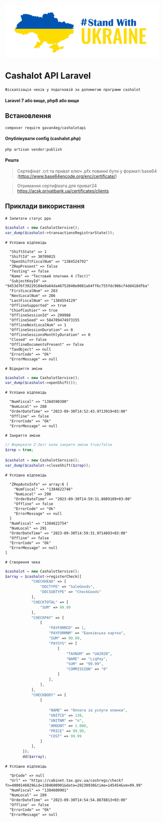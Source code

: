 !['1'](https://github.com/Gavan4eg/cashalot-laravel/blob/main/art/ukraine.png)

# Cashalot API Laravel

`Фіскалізація чеків у податковій за допомогою програми cashalot`
#### Laravel 7 або вище, php8 або вище

## Встановлення 

```
composer require gavan4eg/cashalotapi
```
#### Опублікувати config (cashalot.php)

```
php artisan vendor:publish
```

#### Решта

>Сертефікат .crt та приват ключ .pfx повинні бути у форматі base64 (https://www.base64encode.org/enc/certificate/)

>Отримання сертифіката для приват24 https://acsk.privatbank.ua/certificates/clients


## Приклади використання

`# Запитати статус рро`
```php
$cashalot = new CashalotService();
var_dump($cashalot->transactionsRegistrarState());
```
`# Успішна відповідь`
```
  "ShiftState" => 1
  "ShiftId" => 30709815
  "OpenShiftFiscalNum" => "1384524792"
  "ZRepPresent" => false
  "Testing" => false
  "Name" => "Тестовий платник 4 (Тест)"
  "SubjectKeyId" => "9453d76f39229104e9a64da46752040e0081a64ff6c755fdc986cf4dd418dfba"
  "FirstLocalNum" => 283
  "NextLocalNum" => 286
  "LastFiscalNum" => "1384554129"
  "OfflineSupported" => true
  "ChiefCashier" => true
  "OfflineSessionId" => 299988
  "OfflineSeed" => 584709474973155
  "OfflineNextLocalNum" => 1
  "OfflineSessionDuration" => 0
  "OfflineSessionsMonthlyDuration" => 0
  "Closed" => false
  "OfflineDocumentsPresent" => false
  "TaxObject" => null
  "ErrorCode" => "Ok"
  "ErrorMessage" => null
```

`# Відкриття зміни`
```php
$cashalot = new CashalotService();
var_dump($cashalot->openShift());
```
`# Успішна відповідь`
```
  "NumFiscal" => "1384590380"
  "NumLocal" => 288
  "OrderDateTime" => "2023-09-30T14:52:43.9713919+03:00"
  "Offline" => false
  "ErrorCode" => "Ok"
  "ErrorMessage" => null
```

`# Закриття зміни`
```php
// Формувати Z-Звіт коли закритя зміни true/false
$zrep = true;

$cashalot = new CashalotService();
var_dump($cashalot->closeShift($zrep));
```
`# Успішна відповідь`
```
  "ZRepAutoInfo" => array:6 [
    "NumFiscal" => "1384622746"
    "NumLocal" => 290
    "OrderDateTime" => "2023-09-30T14:59:31.8089189+03:00"
    "Offline" => false
    "ErrorCode" => "Ok"
    "ErrorMessage" => null
  ]
  "NumFiscal" => "1384622754"
  "NumLocal" => 291
  "OrderDateTime" => "2023-09-30T14:59:31.9714893+03:00"
  "Offline" => false
  "ErrorCode" => "Ok"
  "ErrorMessage" => null
]
```

`# Створення чека`
```php
$cashalot = new CashalotService();
$array = $cashalot->registerCheck([
            "CHECKHEAD" => [
                "DOCTYPE" => "SaleGoods",
                "DOCSUBTYPE" => "CheckGoods"
            ],
            "CHECKTOTAL" => [
                "SUM" => 99.99
            ],
            "CHECKPAY" => [
                [
                    "PAYFORMCD" => 1,
                    "PAYFORMNM" => "Банківська картка",
                    "SUM" => 99.99,
                    "PAYSYS" => [
                        [
                            "TAXNUM" => "UA2020",
                            "NAME" => "LiqPay",
                            "SUM" => "99.99",
                            "COMMISSION" => "0"
                        ]
                    ],
                ],
            ],
            "CHECKBODY" => [
                [

                    "NAME" => "Оплата за услуги клинки",
                    "UNITCD" => 138,
                    "UNITNM" => "л",
                    "AMOUNT" => 1.000,
                    "PRICE" => 99.99,
                    "COST" => 99.99
                ]
            ],
        ]);
        dd($array);
```
`# Успішна відповідь`
```
  "QrCode" => null
  "Url" => "https://cabinet.tax.gov.ua/cashregs/check?fn=4000146829&id=1384600901&date=20230930&time=145454&sm=99.99"
  "NumFiscal" => "1384600901"
  "NumLocal" => 289
  "OrderDateTime" => "2023-09-30T14:54:54.8878813+03:00"
  "Offline" => false
  "ErrorCode" => "Ok"
  "ErrorMessage" => null
```



